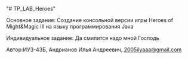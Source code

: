 "# TP_LAB_Heroes" 

Основное задание: Создание консольной версии игры Heroes of Might&Magic III на языку программирования Java

Индивидуальное задание: Да смилится надо мной Господь

Автор:ИУ3-43Б, Андрианов Илья Андреевич, 2005ilyaaa@gmail.com 
